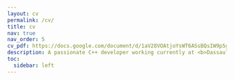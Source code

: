 ```yaml
---
layout: cv
permalink: /cv/
title: cv
nav: true
nav_order: 5
cv_pdf: https://docs.google.com/document/d/1aV28VOAtjoYsWT6ASsBQsIW9p5g18DgIDhfWAnPMalg/export?format=pdf
description: A passionate C++ developer working currently at <b>Dassault Systèmes Solutions Lab</b> as a <b>Software Engineering Associate</b>
toc:
  sidebar: left
---
```

